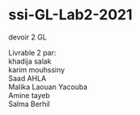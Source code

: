 # ssi-GL-Lab2-2021
devoir 2 GL

Livrable 2 par:  
khadija salak    
karim mouhssiny  
Saad AHLA  
Malika Laouan Yacouba  
Amine tayeb  
Salma Berhil  
